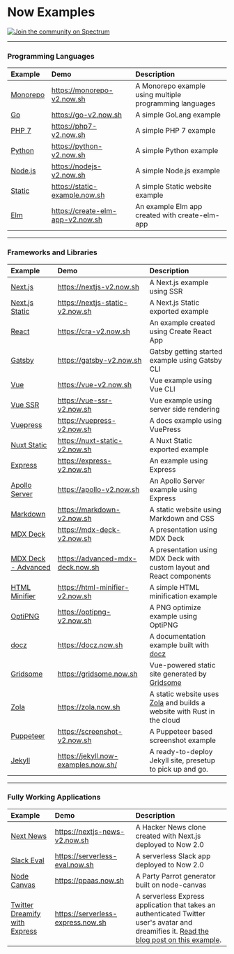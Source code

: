# Now Examples

[![Join the community on Spectrum](https://withspectrum.github.io/badge/badge.svg)](https://spectrum.chat/zeit)

---

### Programming Languages

| Example    | Demo     | Description     |
|:---------- |:---------|:----------------|
| [Monorepo](/monorepo)          | https://monorepo-v2.now.sh         | A Monorepo example using multiple programming languages         |
| [Go](/go)          | https://go-v2.now.sh         | A simple GoLang example         |
| [PHP 7](/php-7)    | https://php7-v2.now.sh     | A simple PHP 7 example          |
| [Python](/python)  | https://python-v2.now.sh | A simple Python example         |
| [Node.js](/nodejs) | https://nodejs-v2.now.sh | A simple Node.js example        |
| [Static](/static)  | https://static-example.now.sh | A simple Static website example |
| [Elm](/create-elm-app)  | https://create-elm-app-v2.now.sh | An example Elm app created with create-elm-app |

---

### Frameworks and Libraries

| Example    | Demo     | Description     |
|:---------- |:---------|:----------------|
| [Next.js](/nextjs) | https://nextjs-v2.now.sh | A Next.js example using SSR |
| [Next.js Static](/nextjs-static) | https://nextjs-static-v2.now.sh | A Next.js Static exported example |
| [React](/create-react-app) | https://cra-v2.now.sh | An example created using Create React App       |
| [Gatsby](/gatsby) | https://gatsby-v2.now.sh | Gatsby getting started example using Gatsby CLI      |
| [Vue](/vue) | https://vue-v2.now.sh | Vue example using Vue CLI        |
| [Vue SSR](/vue-ssr) | https://vue-ssr-v2.now.sh | Vue example using server side rendering        |
| [Vuepress](/vuepress) | https://vuepress-v2.now.sh | A docs example using VuePress        |
| [Nuxt Static](/nuxt-static) | https://nuxt-static-v2.now.sh | A Nuxt Static exported example |
| [Express](/express) | https://express-v2.now.sh | An example using Express        |
| [Apollo Server](/apollo) | https://apollo-v2.now.sh | An Apollo Server example using Express        |
| [Markdown](/markdown) | https://markdown-v2.now.sh | A static website using Markdown and CSS        |
| [MDX Deck](/mdx-deck) | https://mdx-deck-v2.now.sh | A presentation using MDX Deck        |
| [MDX Deck - Advanced](/mdx-deck-advanced) | https://advanced-mdx-deck.now.sh | A presentation using MDX Deck with custom layout and React components        |
| [HTML Minifier](/html-minifier) | https://html-minifier-v2.now.sh | A simple HTML minification example        |
| [OptiPNG](/optipng) | https://optipng-v2.now.sh | A PNG optimize example using OptiPNG      |
| [docz](/docz) | https://docz.now.sh | A documentation example built with [docz](https://docz.site)       |
| [Gridsome](/gridsome) | https://gridsome.now.sh | Vue-powered static site generated by [Gridsome](https://gridsome.org)       |
| [Zola](/zola) | https://zola.now.sh | A static website uses [Zola](https://www.getzola.org) and builds a website with Rust in the cloud |
| [Puppeteer](/puppeteer-screenshot) | https://screenshot-v2.now.sh | A Puppeteer based screenshot example |
| [Jekyll](/jekyll) | https://jekyll.now-examples.now.sh/ | A ready-to-deploy Jekyll site, presetup to pick up and go. |

---

### Fully Working Applications

| Example    | Demo     | Description     |
|:---------- |:---------|:----------------|
| [Next News](/nextjs-news) | https://nextjs-news-v2.now.sh | A Hacker News clone created with Next.js deployed to Now 2.0 |
| [Slack Eval](/slack-eval) | https://serverless-eval.now.sh | A serverless Slack app deployed to Now 2.0 |
| [Node Canvas](/nodejs-canvas-partyparrot) | https://ppaas.now.sh | A Party Parrot generator built on node-canvas |
| [Twitter Dreamify with Express](/express-twitter-dreamify) | https://serverless-express.now.sh | A serverless Express application that takes an authenticated Twitter user's avatar and dreamifies it. [Read the blog post on this example](https://zeit.co/blog/serverless-express-js-lambdas-with-now-2). |
